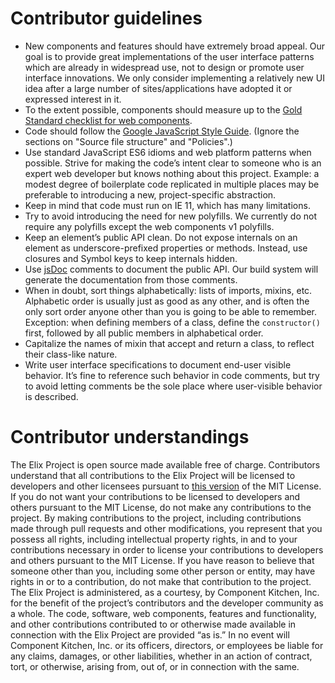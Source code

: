 # Contributor guidelines

* New components and features should have extremely broad appeal. Our goal is to
  provide great implementations of the user interface patterns which are already
  in widespread use, not to design or promote user interface innovations. We
  only consider implementing a relatively new UI idea after a large number of
  sites/applications have adopted it or expressed interest in it.
* To the extent possible, components should measure up to the [Gold
  Standard checklist for web
  components](https://github.com/webcomponents/gold-standard/wiki).
* Code should follow the [Google JavaScript Style
  Guide](http://google.github.io/styleguide/jsguide.html). (Ignore the sections
  on "Source file structure" and "Policies".)
* Use standard JavaScript ES6 idioms and web platform patterns when possible.
  Strive for making the code’s intent clear to someone who is an expert web
  developer but knows nothing about this project. Example: a modest degree of
  boilerplate code replicated in multiple places may be preferable to
  introducing a new, project-specific abstraction.
* Keep in mind that code must run on IE 11, which has many limitations.
* Try to avoid introducing the need for new polyfills. We currently do not
  require any polyfills except the web components v1 polyfills.
* Keep an element’s public API clean. Do not expose internals on an element as
  underscore-prefixed properties or methods. Instead, use closures and Symbol
  keys to keep internals hidden.
* Use [jsDoc](http://usejsdoc.org/) comments to document the public API. Our
  build system will generate the documentation from those comments.
* When in doubt, sort things alphabetically: lists of imports, mixins, etc.
  Alphabetic order is usually just as good as any other, and is often the only
  sort order anyone other than you is going to be able to remember. Exception:
  when defining members of a class, define the `constructor()` first, followed
  by all public members in alphabetical order.
* Capitalize the names of mixin that accept and return a class, to reflect their
  class-like nature.
* Write user interface specifications to document end-user visible behavior.
  It’s fine to reference such behavior in code comments, but try to avoid
  letting comments be the sole place where user-visible behavior is described.

# Contributor understandings

The Elix Project is open source made available free of charge. Contributors 
understand that all contributions to the Elix Project will be licensed to 
developers and other licensees pursuant to [this version](LICENSE) of the MIT
License. If you do not want your contributions to 
be licensed to developers and others pursuant to the MIT License, do not make 
any contributions to the project. By making contributions to the project, 
including contributions made through pull requests and other modifications, you 
represent that you possess all rights, including intellectual property rights, 
in and to your contributions necessary in order to license your contributions to 
developers and others pursuant to the MIT License. If you have reason to believe 
that someone other than you, including some other person or entity, may have 
rights in or to a contribution, do not make that contribution to the project. 
The Elix Project is administered, as a courtesy, by Component Kitchen, Inc. for 
the benefit of the project’s contributors and the developer community as a 
whole. The code, software, web components, features and functionality, and other 
contributions contributed to or otherwise made available in connection with the
Elix Project are provided “as is.” In no event will Component Kitchen, Inc. or 
its officers, directors, or employees be liable for any claims, damages, or 
other liabilities, whether in an action of contract, tort, or otherwise, arising 
from, out of, or in connection with the same.